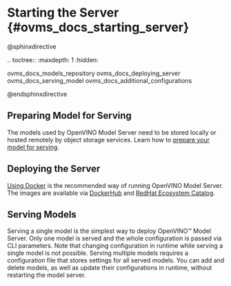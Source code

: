 # Starting the Server {#ovms_docs_starting_server}

@sphinxdirective

.. toctree::
   :maxdepth: 1
   :hidden:

   ovms_docs_models_repository
   ovms_docs_deploying_server
   ovms_docs_serving_model
   ovms_docs_additional_configurations
   
@endsphinxdirective

## Preparing Model for Serving

The models used by OpenVINO Model Server need to be stored locally or hosted remotely by object storage services. 
Learn how to [prepare your model for serving](models_repository.md). 

## Deploying the Server 

[Using Docker](docker_container.md) is the recommended way of running OpenVINO Model Server. The images are available via 
[DockerHub](https://hub.docker.com/r/openvino/model_server) and [RedHat Ecosystem Catalog](https://catalog.redhat.com/software/containers/intel/openvino-model-server/607833052937385fc98515de). 

## Serving Models

Serving a single model is the simplest way to deploy OpenVINO™ Model Server. Only one model is served and the whole configuration is passed via CLI parameters.
Note that changing configuration in runtime while serving a single model is not possible. Serving multiple models requires a configuration file that stores settings for all served models. 
You can add and delete models, as well as update their configurations in runtime, without restarting the model server.

